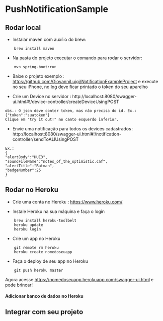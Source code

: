 # PushNotificationSample

## Rodar local
  * Instalar maven com auxílio do brew:
```shell
    brew install maven
```
  * Na pasta do projeto executar o comando para rodar o servidor:
```shell
    mvn spring-boot:run
```
  
* Baixe o projeto exemplo : https://github.com/GiovanniLuigi/NotificationExampleProject e execute no seu iPhone, no log deve ficar printado o token do seu aparelho
  
* Crie um Device no servidor : http://localhost:8080/swagger-ui.html#!/device-controller/createDeviceUsingPOST
```
obs.: O json deve conter token, mas não precisa do id. Ex.: {"token":"suatoken"}
Clique em "try it out!" no canto esquerdo inferior.
```
* Envie uma notificação para todos os devices cadastrados : http://localhost:8080/swagger-ui.html#!/notification-controller/sendToALlUsingPOST

```
Ex.: 
{
"alertBody":"HUE3",
"soundFileName":"notes_of_the_optimistic.caf",
"alertTitle":"Batman",
"badgeNumber":25
}
```
## Rodar no Heroku

 * Crie uma conta no Heroku : https://www.heroku.com/

 * Instale Heroku na sua máquina e faça o login
  
```shell
    brew install heroku-toolbelt
    heroku update
    heroku login
```
  * Crie um app no Heroku

```shell
    git remote rm heroku
    heroku create nomedoseuapp
```
  * Faça o deploy de seu app no Heroku
```shell
    git push heroku master
```

Agora acesse https://nomedoseuapp.herokuapp.com/swagger-ui.html e pode brincar!
 
#### Adicionar banco de dados no Heroku

## Integrar com seu projeto

